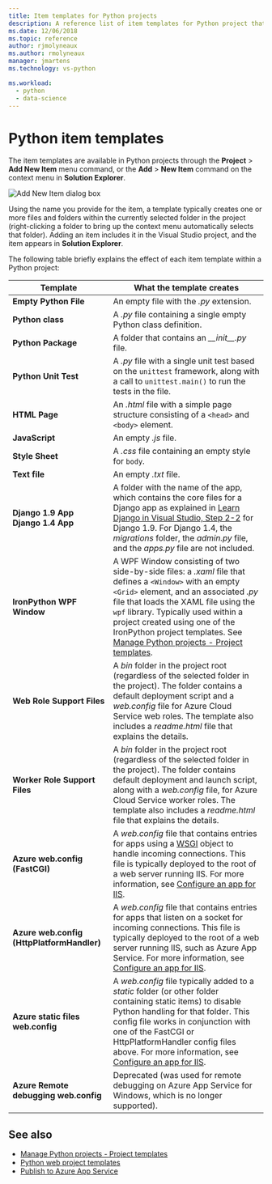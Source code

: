 ```yaml
---
title: Item templates for Python projects
description: A reference list of item templates for Python project that are available through the Add > New Item dialog in Visual Studio.
ms.date: 12/06/2018
ms.topic: reference
author: rjmolyneaux
ms.author: rmolyneaux
manager: jmartens
ms.technology: vs-python

ms.workload:
  - python
  - data-science
---
```


# Python item templates

The item templates are available in Python projects through the **Project** > **Add New Item** menu command, or the **Add** > **New Item** command on the context menu in **Solution Explorer**.

![Add New Item dialog box](media/project-item-templates.png)

Using the name you provide for the item, a template typically creates one or more files and folders within the currently selected folder in the project (right-clicking a folder to bring up the context menu automatically selects that folder). Adding an item includes it in the Visual Studio project, and the item appears in **Solution Explorer**.

The following table briefly explains the effect of each item template within a Python project:

| Template | What the template creates |
| --- | --- |
| **Empty Python File** | An empty file with the *.py* extension. |
| **Python class** | A *.py* file containing a single empty Python class definition. |
| **Python Package** | A folder that contains an *\_\_init\_\_.py* file. |
| **Python Unit Test** | A *.py* file with a single unit test based on the `unittest` framework, along with a call to `unittest.main()` to run the tests in the file. |
| **HTML Page** | An *.html* file with a simple page structure consisting of a `<head>` and `<body>` element. |
| **JavaScript** | An empty  *.js* file. |
| **Style Sheet** | A *.css* file containing an empty style for `body`. |
| **Text file** | An empty *.txt* file. |
| **Django 1.9 App**<br/>**Django 1.4 App** | A folder with the name of the app, which contains the core files for a Django app as explained in [Learn Django in Visual Studio, Step 2-2](learn-django-in-visual-studio-step-02-create-an-app.md#step-2-1-create-an-app-with-a-default-structure) for Django 1.9. For Django 1.4, the *migrations* folder, the *admin.py* file, and the *apps.py* file are not included. |
| **IronPython WPF Window** | A WPF Window consisting of two side-by-side files: a *.xaml* file that defines a `<Window>` with an empty `<Grid>` element, and an associated *.py* file that loads the XAML file using the `wpf` library. Typically used within a project created using one of the IronPython project templates. See [Manage Python projects - Project templates](managing-python-projects-in-visual-studio.md#project-templates). |
| **Web Role Support Files** | A *bin* folder in the project root (regardless of the selected folder in the project). The folder contains a default deployment script and a *web.config* file for Azure Cloud Service web roles. The template also includes a *readme.html* file that explains the details. |
| **Worker Role Support Files** | A *bin* folder in the project root (regardless of the selected folder in the project). The folder contains default deployment and launch script, along with a *web.config* file, for Azure Cloud Service worker roles. The template also includes a *readme.html* file that explains the details. |
| **Azure web.config (FastCGI)** | A *web.config* file that contains entries for apps using a [WSGI](https://wsgi.readthedocs.io/en/latest/) object to handle incoming connections. This file is typically deployed to the root of a web server running IIS. For more information, see [Configure an app for IIS](configure-web-apps-for-iis-windows.md). |
| **Azure web.config (HttpPlatformHandler)** | A *web.config* file that contains entries for apps that listen on a socket for incoming connections. This file is typically deployed to the root of a web server running IIS, such as Azure App Service. For more information, see [Configure an app for IIS](configure-web-apps-for-iis-windows.md). |
| **Azure static files web.config** | A *web.config* file typically added to a *static* folder (or other folder containing static items) to disable Python handling for that folder. This config file works in conjunction with one of the FastCGI or HttpPlatformHandler config files above. For more information, see [Configure an app for IIS](configure-web-apps-for-iis-windows.md). |
| **Azure Remote debugging web.config** | Deprecated (was used for remote debugging on Azure App Service for Windows, which is no longer supported). |

## See also

- [Manage Python projects - Project templates](managing-python-projects-in-visual-studio.md#project-templates)
- [Python web project templates](python-web-application-project-templates.md)
- [Publish to Azure App Service](publishing-python-web-applications-to-azure-from-visual-studio.md)
